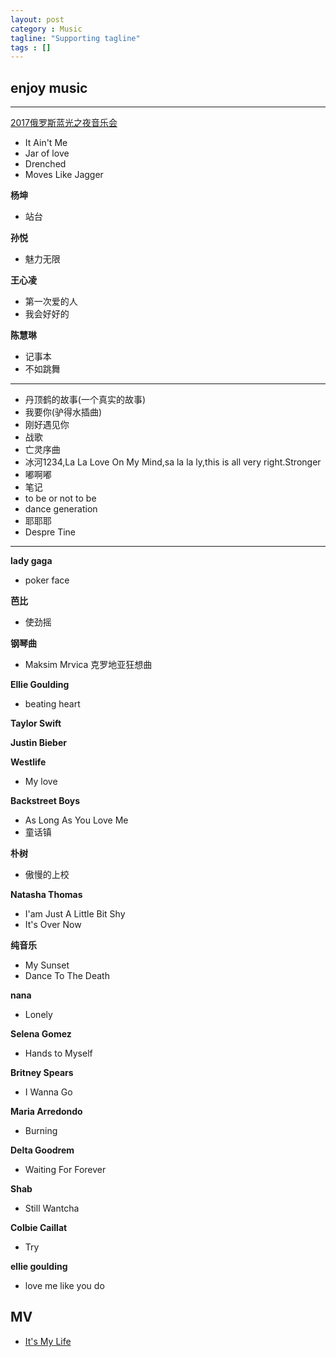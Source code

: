 ```yaml
---
layout: post
category : Music
tagline: "Supporting tagline"
tags : []
---
```

enjoy music
---
<!--more-->
---

[2017俄罗斯蓝光之夜音乐会](http://tv.cctv.com/2017/02/04/VIDEp4DJYg5JPjM09fAhitlK170204.shtml)


 + It Ain't Me
 + Jar of love
 + Drenched
 + Moves Like Jagger

**杨坤**
 + 站台

**孙悦**
 + 魅力无限

**王心凌**
 + 第一次爱的人
 + 我会好好的

**陈慧琳**
 + 记事本
 + 不如跳舞

---
 + 丹顶鹤的故事(一个真实的故事)
 + 我要你(驴得水插曲)
 + 刚好遇见你
 + 战歌
 + 亡灵序曲
 + 冰河1234,La La Love On My Mind,sa la la ly,this is all very right.Stronger
 + 嘟啊嘟
 + 笔记
 + to be or not to be
 + dance generation
 + 耶耶耶
 + Despre Tine

---

**lady gaga**
 + poker face

**芭比**
 + 使劲摇

**钢琴曲**
 + Maksim Mrvica 克罗地亚狂想曲

**Ellie Goulding**
 + beating heart

**Taylor Swift**

**Justin Bieber**

**Westlife**
+ My love

**Backstreet Boys**
+ As Long As You Love Me
+ 童话镇

**朴树**
 + 傲慢的上校

**Natasha Thomas**
 + I'am Just A Little Bit Shy
 + It's Over Now

**纯音乐**
 + My Sunset
 + Dance To The Death

**nana**
 + Lonely

**Selena Gomez**
 + Hands to Myself

**Britney Spears**
 + I Wanna Go

**Maria Arredondo**
 + Burning

**Delta Goodrem**
 + Waiting  For Forever

**Shab**
 + Still Wantcha

**Colbie Caillat**
 + Try

**ellie goulding**
 + love me like you do

## MV

 + [It's My Life](http://v.yinyuetai.com/video/2821296)
